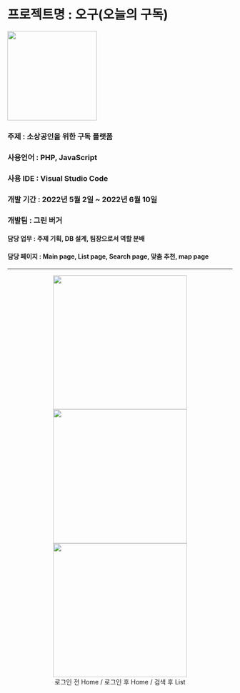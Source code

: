 # 프로젝트명 : 오구(오늘의 구독) 
<img src="https://user-images.githubusercontent.com/101936519/175867739-91775142-3af8-49f1-8635-e5e8c2adfaa8.png" width=200px>

### 주제 : 소상공인을 위한 구독 플랫폼

### 사용언어 : PHP, JavaScript

### 사용 IDE : Visual Studio Code

### 개발 기간 : 2022년 5월 2일 ~ 2022년 6월 10일

### 개발팀 : 그린 버거

#### 담당 업무 : 주제 기획, DB 설계, 팀장으로서 역할 분배

#### 담당 페이지 : Main page, List page, Search page, 맞춤 추천, map page


---
<center><img src="https://user-images.githubusercontent.com/101936519/175876087-e252a8ac-add8-4fc8-a45b-04c6e8e10d67.jpg" width=300px><img src="https://user-images.githubusercontent.com/101936519/175875735-9cbcb145-9f09-4b7b-bbdc-9cad7b4df6db.jpg" width=300px>
<img src="https://user-images.githubusercontent.com/101936519/175875962-0ac8a182-d3a1-4036-9525-78280a21dcec.jpg" width=300px></center>
<div style="text-align: center">로그인 전 Home / 로그인 후 Home / 검색 후 List</div>


